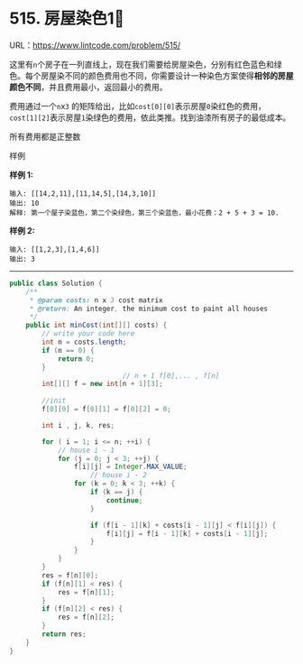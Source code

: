 # 515. 房屋染色1⃣️

URL：https://www.lintcode.com/problem/515/

这里有`n`个房子在一列直线上，现在我们需要给房屋染色，分别有红色蓝色和绿色。每个房屋染不同的颜色费用也不同，你需要设计一种染色方案使得**相邻的房屋颜色不同**，并且费用最小，返回最小的费用。

费用通过一个`n`x`3` 的矩阵给出，比如`cost[0][0]`表示房屋`0`染红色的费用，`cost[1][2]`表示房屋`1`染绿色的费用，依此类推。找到油漆所有房子的最低成本。

所有费用都是正整数

样例

**样例 1:**

```
输入: [[14,2,11],[11,14,5],[14,3,10]]
输出: 10
解释: 第一个屋子染蓝色，第二个染绿色，第三个染蓝色，最小花费：2 + 5 + 3 = 10.
```

**样例 2:**

```
输入: [[1,2,3],[1,4,6]]
输出: 3
```

---

```java
public class Solution {
    /**
     * @param costs: n x 3 cost matrix
     * @return: An integer, the minimum cost to paint all houses
     */
    public int minCost(int[][] costs) {
        // write your code here
        int n = costs.length;
        if (n == 0) {
            return 0;
        }
                            // n + 1 f[0],... , f[n]
        int[][] f = new int[n + 1][3];
        
        //init
        f[0][0] = f[0][1] = f[0][2] = 0;

        int i , j, k, res;

        for ( i = 1; i <= n; ++i) {
            // house i - 1
            for (j = 0; j < 3; ++j) {
                f[i][j] = Integer.MAX_VALUE;
                    // house i - 2
                for (k = 0; k < 3; ++k) {
                    if (k == j) {
                        continue;
                    }

                    if (f[i - 1][k] + costs[i - 1][j] < f[i][j]) {
                        f[i][j] = f[i - 1][k] + costs[i - 1][j];
                    }
                }
            }
        }
        res = f[n][0];
        if (f[n][1] < res) {
            res = f[n][1];
        }
        if (f[n][2] < res) {
            res = f[n][2];
        }
        return res;
    }
}
```

